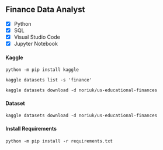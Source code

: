 ## Finance Data Analyst


- [x] Python
- [x] SQL
- [x] Visual Studio Code
- [x] Jupyter Notebook

#### Kaggle 

```
python -m pip install kaggle

kaggle datasets list -s 'finance'

kaggle datasets download -d noriuk/us-educational-finances
```

#### Dataset

```
kaggle datasets download -d noriuk/us-educational-finances
```

#### Install Requirements

```
python -m pip install -r requirements.txt
```